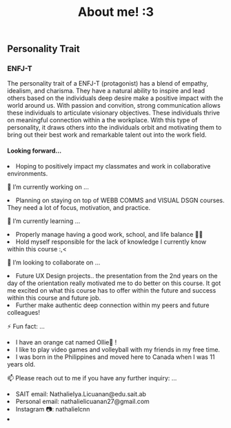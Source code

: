 
<!DOCTYPE html>
<html lang="en">
<head>
    <meta charset="UTF-8">
    <meta name="viewport" content="width=device-width, initial-scale=1.0">
</head>
    <header>
        <h1> About me! :3</h1>
    </header>
    <h2> Personality Trait </h2>
    <h3> ENFJ-T </h3

<li> The personality trait of a ENFJ-T (protagonist) has a blend of empathy, idealism, and charisma. They have a natural ability to inspire and lead others based on the individuals deep desire make a positive impact with the world around us. With passion and convition, strong communication allows these individuals to articulate visionary objectives. These individuals thrive on meaningful connection within a the workplace. With this type of personality, it draws others into the individuals orbit and motivating them to bring out their best work and remarkable talent out into the work field. </li>
    <h4> Looking forward... </h4>
    <li> Hoping to positively impact my classmates and work in collaborative environments. </li>
    <p> 🔭 I’m currently working on ...
        <li> Planning on staying on top of WEBB COMMS and VISUAL DSGN courses. They need a lot of focus, motivation, and practice. </li>
    </p>
    <p> 🌱 I’m currently learning ...
        <li> Properly manage having a good work, school, and life balance 💪🏼 </li>
        <li> Hold myself responsible for the lack of knowledge I currently know within this course :,< </li>
    </p>
    <p> 👯 I’m looking to collaborate on ...
        <li> Future UX Design projects.. the presentation from the 2nd years on the day of the orientation really motivated me to do better on this course. It got me excited on what this course has to offer within the future and success within this course and future job.</li>
        <li> Further make authentic deep connection within my peers and future colleagues!  </li>
    </p>
    <p> ⚡ Fun fact: ...
        <li> I have an orange cat named Ollie🩷 !</li>
        <li> I like to play video games and volleyball with my friends in my free time. </li>
        <li> I was born in the Philippines and moved here to Canada when I was 11 years old. </li>
    </p>
    <p> 📫 Please reach out to me if you have any further inquiry: ...
        <li> SAIT email: NathalieIya.Licuanan@edu.sait.ab </li>
        <li> Personal email: nathalielicuanan27@gmail.com </li>
        <li> Instagram 📷: nathalielcnn </li>
        <li> 
    </p>

</html>

